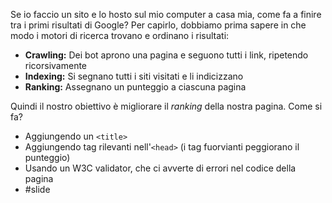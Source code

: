 Se io faccio un sito e lo hosto sul mio computer a casa mia, come fa a finire tra i primi risultati di Google? Per capirlo, dobbiamo prima sapere in che modo i motori di ricerca trovano e ordinano i risultati:
* **Crawling:** Dei bot aprono una pagina e seguono tutti i link, ripetendo ricorsivamente
* **Indexing:** Si segnano tutti i siti visitati e li indicizzano
* **Ranking:** Assegnano un punteggio a ciascuna pagina

Quindi il nostro obiettivo è migliorare il *ranking* della nostra pagina. Come si fa?

* Aggiungendo un `<title>`
* Aggiungendo tag rilevanti nell'`<head>` (i tag fuorvianti peggiorano il punteggio)
* Usando un W3C validator, che ci avverte di errori nel codice della pagina
* #slide